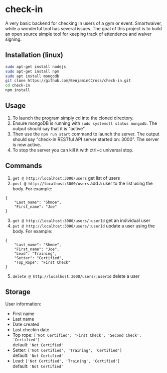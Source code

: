 # check-in
A very basic backend for checking in users of a gym or event. Smartwaiver, while a wonderful tool has several issues. The goal of this project is to build an open source simple tool for keeping track of attendence and waiver signing.
## Installation (linux)
```bash
sudo apt-get install nodejs
sudo apt-get install npm
sudo apt install mongodb
git clone https://github.com/BenjaminCCross/check-in.git
cd check-in
npm install
```
## Usage
1. To launch the program simply cd into the cloned directory. 
2. Ensure mongoDB is running with `sudo systemctl status mongodb`. The output should say that it is "active". 
3. Then use the `npm run start` command to launch the server. The output should say "check-in RESTful API server started on: 3000". The server is now active. 
4. To stop the server you can kill it with ctrl+c universal stop. 
## Commands
1. `get @ http://localhost:3000/users` get list of users
2. `post @ http://localhost:3000/users` add a user to the list using the body. For example:  
```
{ 
    "Last_name": "Shmoe", 
    "First_name": "Joe" 
}
```
3. `get @ http://localhost:3000/users/:userId` get an individual user
4. `put @ http://localhost:3000/users/:userId` update a user using the body. For example:  
```
{
	"Last_name": "Shmoe",
	"First_name": "Joe",
	"Lead": "Training",
	"Setter": "Certified",
	"Top_Rope": "First Check"
}
```
5. `delete @ http://localhost:3000/users/:userId` delete a user  
## Storage
User information:
* First name
* Last name
* Date created
* Last checkin date
* Top rope: `['Not Certified', 'First Check', 'Second Check', 'Certified']`  
default: `'Not Certified'`
* Setter: `['Not Certified', 'Training', 'Certified']`  
default: `'Not Certified'`
* Lead: `['Not Certified', 'Training', 'Certified']`  
default: `'Not Certified'`